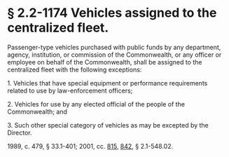 # § 2.2-1174 Vehicles assigned to the centralized fleet.

<p>Passenger-type vehicles purchased with public funds by any department, agency, institution, or commission of the Commonwealth, or any officer or employee on behalf of the Commonwealth, shall be assigned to the centralized fleet with the following exceptions:</p><p>1. Vehicles that have special equipment or performance requirements related to use by law-enforcement officers;</p><p>2. Vehicles for use by any elected official of the people of the Commonwealth; and</p><p>3. Such other special category of vehicles as may be excepted by the Director.</p><p>1989, c. 479, § 33.1-401; 2001, cc. <a href='http://lis.virginia.gov/cgi-bin/legp604.exe?011+ful+CHAP0815'>815</a>, <a href='http://lis.virginia.gov/cgi-bin/legp604.exe?011+ful+CHAP0842'>842</a>, § 2.1-548.02.</p>